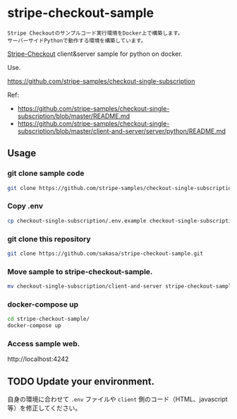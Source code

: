 # stripe-checkout-sample

```text
Stripe Checkoutのサンプルコード実行環境をDocker上で構築します。
サーバーサイドPythonで動作する環境を構築しています。
```

[Stripe-Checkout](https://stripe.com/docs/payments/checkout) client&server sample for python on docker.

Use.

https://github.com/stripe-samples/checkout-single-subscription

Ref:
- https://github.com/stripe-samples/checkout-single-subscription/blob/master/README.md
- https://github.com/stripe-samples/checkout-single-subscription/blob/master/client-and-server/server/python/README.md


## Usage

### git clone sample code
```bash
git clone https://github.com/stripe-samples/checkout-single-subscription.git
```

### Copy .env
```bash
cp checkout-single-subscription/.env.example checkout-single-subscription/client-and-server/server/python/.env
```

### git clone this repository
```bash
git clone https://github.com/sakasa/stripe-checkout-sample.git
```

### Move sample to stripe-checkout-sample.
```bash
mv checkout-single-subscription/client-and-server stripe-checkout-sample/
```

### docker-compose up
```bash
cd stripe-checkout-sample/
docker-compose up
```

### Access sample web.
http://localhost:4242


## TODO Update your environment.
自身の環境に合わせて `.env` ファイルや `client` 側のコード（HTML、javascript等）を修正してください。
